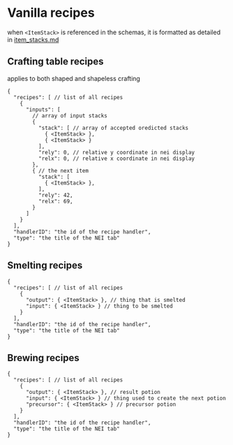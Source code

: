 # Vanilla recipes

when `<ItemStack>` is referenced in the schemas, it is formatted as detailed in [item_stacks.md](item_stacks.md)

## Crafting table recipes
applies to both shaped and shapeless crafting
```json5
{
  "recipes": [ // list of all recipes
    {
      "inputs": [
        // array of input stacks
        {
          "stack": [ // array of accepted oredicted stacks
            { <ItemStack> },
            { <ItemStack> }
          ],
          "rely": 0, // relative y coordinate in nei display
          "relx": 0, // relative x coordinate in nei display
        },
        { // the next item
          "stack": [
            { <ItemStack> },
          ],
          "rely": 42,
          "relx": 69,
        }
      ]
    }
  ],
  "handlerID": "the id of the recipe handler",
  "type": "the title of the NEI tab"
}
```

## Smelting recipes

```json5
{
  "recipes": [ // list of all recipes
    {
      "output": { <ItemStack> }, // thing that is smelted
      "input": { <ItemStack> } // thing to be smelted
    }
  ],
  "handlerID": "the id of the recipe handler",
  "type": "the title of the NEI tab"
}
```

## Brewing recipes

```json5
{
  "recipes": [ // list of all recipes
    {
      "output": { <ItemStack> }, // result potion
      "input": { <ItemStack> } // thing used to create the next potion
      "precursor": { <ItemStack> } // precursor potion
    }
  ],
  "handlerID": "the id of the recipe handler",
  "type": "the title of the NEI tab"
}
```
